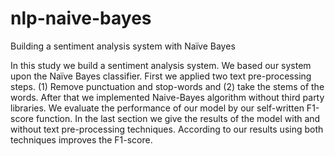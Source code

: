 # nlp-naive-bayes
Building a sentiment analysis system with Naïve Bayes

In this study we build a sentiment analysis system. We based our system upon the Naïve Bayes classifier. First we applied two text pre-processing steps. (1) Remove punctuation and stop-words and (2) take the stems of the words. After that we implemented Naive-Bayes algorithm without third party libraries. We evaluate the performance of our model by our self-written F1-score function. In the last section we give the results of the model with and without text pre-processing techniques. According to our results using both techniques improves the F1-score.
